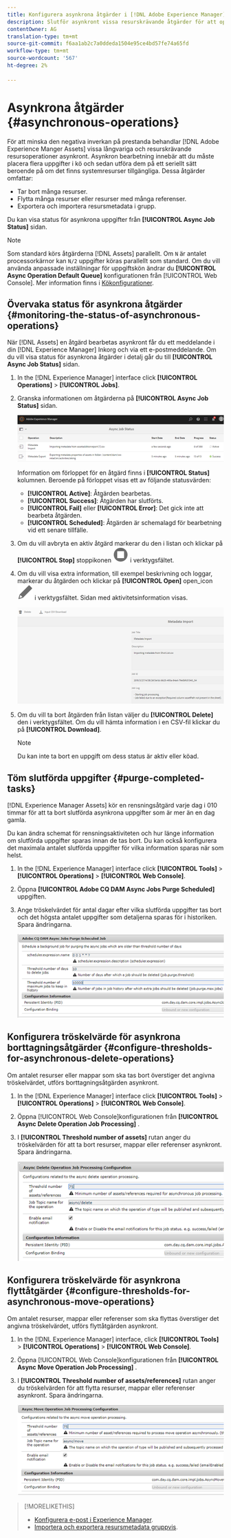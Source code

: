 ```yaml
---
title: Konfigurera asynkrona åtgärder i [!DNL Adobe Experience Manager].
description: Slutför asynkront vissa resurskrävande åtgärder för att optimera prestandan i [!DNL Experience Manager Assets].
contentOwner: AG
translation-type: tm+mt
source-git-commit: f6aa1ab2c7a0ddeda1504e95ce4bd57fe74a65fd
workflow-type: tm+mt
source-wordcount: '567'
ht-degree: 2%

---
```



# Asynkrona åtgärder {#asynchronous-operations}

För att minska den negativa inverkan på prestanda behandlar [!DNL Adobe Experience Manger Assets] vissa långvariga och resurskrävande resursoperationer asynkront. Asynkron bearbetning innebär att du måste placera flera uppgifter i kö och sedan utföra dem på ett seriellt sätt beroende på om det finns systemresurser tillgängliga. Dessa åtgärder omfattar:

* Tar bort många resurser.
* Flytta många resurser eller resurser med många referenser.
* Exportera och importera resursmetadata i grupp.

Du kan visa status för asynkrona uppgifter från **[!UICONTROL Async Job Status]** sidan.

>[!NOTE]
>
>Som standard körs åtgärderna [!DNL Assets] parallellt. Om `N` är antalet processorkärnor kan `N/2` uppgifter köras parallellt som standard. Om du vill använda anpassade inställningar för uppgiftskön ändrar du **[!UICONTROL Async Operation Default Queue]** konfigurationen från [!UICONTROL Web Console]. Mer information finns i [Kökonfigurationer](https://sling.apache.org/documentation/bundles/apache-sling-eventing-and-job-handling.html#queue-configurations).

## Övervaka status för asynkrona åtgärder {#monitoring-the-status-of-asynchronous-operations}

När [!DNL Assets] en åtgärd bearbetas asynkront får du ett meddelande i din [!DNL Experience Manager] Inkorg [](/help/sites-authoring/inbox.md) och via ett e-postmeddelande. Om du vill visa status för asynkrona åtgärder i detalj går du till **[!UICONTROL Async Job Status]** sidan.

1. In the [!DNL Experience Manager] interface click **[!UICONTROL Operations]** > **[!UICONTROL Jobs]**.

1. Granska informationen om åtgärderna på **[!UICONTROL Async Job Status]** sidan.

   ![Status och information för asynkrona åtgärder](assets/job_status.png)

   Information om förloppet för en åtgärd finns i **[!UICONTROL Status]** kolumnen. Beroende på förloppet visas ett av följande statusvärden:

   * **[!UICONTROL Active]**: Åtgärden bearbetas.
   * **[!UICONTROL Success]**: Åtgärden har slutförts.
   * **[!UICONTROL Fail]** eller **[!UICONTROL Error]**: Det gick inte att bearbeta åtgärden.
   * **[!UICONTROL Scheduled]**: Åtgärden är schemalagd för bearbetning vid ett senare tillfälle.

1. Om du vill avbryta en aktiv åtgärd markerar du den i listan och klickar på **[!UICONTROL Stop]** stoppikonen ![](assets/do-not-localize/stop_icon.svg) i verktygsfältet.

1. Om du vill visa extra information, till exempel beskrivning och loggar, markerar du åtgärden och klickar på **[!UICONTROL Open]** open_icon ![](assets/do-not-localize/edit_icon.svg) i verktygsfältet. Sidan med aktivitetsinformation visas.

   ![Information om en metadataimportaktivitet](assets/job_details.png)

1. Om du vill ta bort åtgärden från listan väljer du **[!UICONTROL Delete]** den i verktygsfältet. Om du vill hämta information i en CSV-fil klickar du på **[!UICONTROL Download]**.

   >[!NOTE]
   >
   >Du kan inte ta bort en uppgift om dess status är aktiv eller köad.

## Töm slutförda uppgifter {#purge-completed-tasks}

[!DNL Experience Manager Assets] kör en rensningsåtgärd varje dag i 010 timmar för att ta bort slutförda asynkrona uppgifter som är mer än en dag gamla.

<!-- TBD: Find out from the engineering team and mention the time zone of this 1:00 am task.
-->

Du kan ändra schemat för rensningsaktiviteten och hur länge information om slutförda uppgifter sparas innan de tas bort. Du kan också konfigurera det maximala antalet slutförda uppgifter för vilka information sparas när som helst.

1. In the [!DNL Experience Manager] interface click **[!UICONTROL Tools]** > **[!UICONTROL Operations]** > **[!UICONTROL Web Console]**.
1. Öppna **[!UICONTROL Adobe CQ DAM Async Jobs Purge Scheduled]** uppgiften.
1. Ange tröskelvärdet för antal dagar efter vilka slutförda uppgifter tas bort och det högsta antalet uppgifter som detaljerna sparas för i historiken. Spara ändringarna.

   ![Konfiguration som schemalägger rensning av asynkrona uppgifter](assets/purge_job.png)

## Konfigurera tröskelvärde för asynkrona borttagningsåtgärder {#configure-thresholds-for-asynchronous-delete-operations}

Om antalet resurser eller mappar som ska tas bort överstiger det angivna tröskelvärdet, utförs borttagningsåtgärden asynkront.

1. In the [!DNL Experience Manager] interface click **[!UICONTROL Tools]** > **[!UICONTROL Operations]** > **[!UICONTROL Web Console]**.
1. Öppna [!UICONTROL Web Console]konfigurationen från **[!UICONTROL Async Delete Operation Job Processing]** .
1. I **[!UICONTROL Threshold number of assets]** rutan anger du tröskelvärden för att ta bort resurser, mappar eller referenser asynkront. Spara ändringarna.

   ![Ange tröskelgräns för när resurser ska tas bort för aktiviteten](assets/delete_threshold.png)

## Konfigurera tröskelvärde för asynkrona flyttåtgärder {#configure-thresholds-for-asynchronous-move-operations}

Om antalet resurser, mappar eller referenser som ska flyttas överstiger det angivna tröskelvärdet, utförs flyttåtgärden asynkront.

1. In the [!DNL Experience Manager] interface, click **[!UICONTROL Tools]** > **[!UICONTROL Operations]** > **[!UICONTROL Web Console]**.
1. Öppna [!UICONTROL Web Console]konfigurationen från **[!UICONTROL Async Move Operation Job Processing]** .
1. I **[!UICONTROL Threshold number of assets/references]** rutan anger du tröskelvärden för att flytta resurser, mappar eller referenser asynkront. Spara ändringarna.

   ![Ange tröskelgräns för när resurser ska flyttas för aktiviteten](assets/move_threshold.png)

>[!MORELIKETHIS]
>
>* [Konfigurera e-post i Experience Manager](/help/sites-administering/notification.md).
>* [Importera och exportera resursmetadata gruppvis](/help/assets/metadata-import-export.md).

